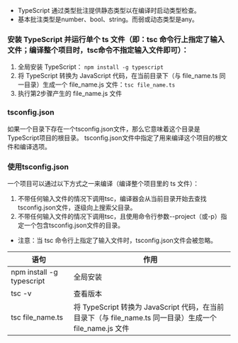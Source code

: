 * TypeScript 通过类型批注提供静态类型以在编译时启动类型检查。
* 基本批注类型是number、bool、string。而弱或动态类型是any。

### 安装 TypeScript 并运行单个 ts 文件（即：tsc 命令行上指定了输入文件；编译整个项目时，tsc命令不指定输入文件即可）：
1. 全局安装 TypeScript： `npm install -g typescript`
2. 将 TypeScript 转换为 JavaScript 代码，在当前目录下（与 file_name.ts 同一目录）生成一个 file_name.js 文件：`tsc file_name.ts`
3. 执行第2步骤产生的 file_name.js 文件

### tsconfig.json
如果一个目录下存在一个tsconfig.json文件，那么它意味着这个目录是TypeScript项目的根目录。 tsconfig.json文件中指定了用来编译这个项目的根文件和编译选项。

### 使用tsconfig.json
一个项目可以通过以下方式之一来编译（编译整个项目里的 ts 文件）：
1. 不带任何输入文件的情况下调用tsc，编译器会从当前目录开始去查找tsconfig.json文件，逐级向上搜索父目录。
2. 不带任何输入文件的情况下调用tsc，且使用命令行参数--project（或-p）指定一个包含tsconfig.json文件的目录。

* 注意：当 tsc 命令行上指定了输入文件时，tsconfig.json文件会被忽略。

语句 | 作用
--- | ---
npm install -g typescript | 全局安装
tsc -v | 查看版本
tsc file_name.ts | 将 TypeScript 转换为 JavaScript 代码，在当前目录下（与 file_name.ts 同一目录）生成一个 file_name.js 文件

